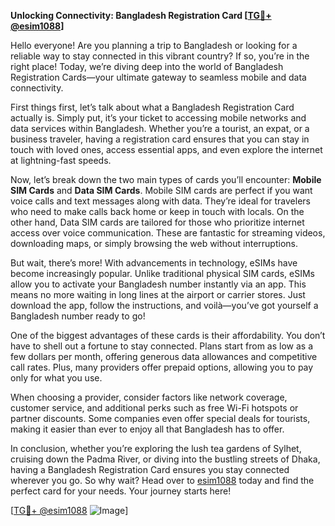 **Unlocking Connectivity: Bangladesh Registration Card [[TG💪+ @esim1088](https://t.me/s/esim1088)]**

Hello everyone! Are you planning a trip to Bangladesh or looking for a reliable way to stay connected in this vibrant country? If so, you’re in the right place! Today, we’re diving deep into the world of Bangladesh Registration Cards—your ultimate gateway to seamless mobile and data connectivity.

First things first, let’s talk about what a Bangladesh Registration Card actually is. Simply put, it’s your ticket to accessing mobile networks and data services within Bangladesh. Whether you’re a tourist, an expat, or a business traveler, having a registration card ensures that you can stay in touch with loved ones, access essential apps, and even explore the internet at lightning-fast speeds.

Now, let’s break down the two main types of cards you’ll encounter: **Mobile SIM Cards** and **Data SIM Cards**. Mobile SIM cards are perfect if you want voice calls and text messages along with data. They’re ideal for travelers who need to make calls back home or keep in touch with locals. On the other hand, Data SIM cards are tailored for those who prioritize internet access over voice communication. These are fantastic for streaming videos, downloading maps, or simply browsing the web without interruptions.

But wait, there’s more! With advancements in technology, eSIMs have become increasingly popular. Unlike traditional physical SIM cards, eSIMs allow you to activate your Bangladesh number instantly via an app. This means no more waiting in long lines at the airport or carrier stores. Just download the app, follow the instructions, and voilà—you’ve got yourself a Bangladesh number ready to go!

One of the biggest advantages of these cards is their affordability. You don’t have to shell out a fortune to stay connected. Plans start from as low as a few dollars per month, offering generous data allowances and competitive call rates. Plus, many providers offer prepaid options, allowing you to pay only for what you use.

When choosing a provider, consider factors like network coverage, customer service, and additional perks such as free Wi-Fi hotspots or partner discounts. Some companies even offer special deals for tourists, making it easier than ever to enjoy all that Bangladesh has to offer.

In conclusion, whether you’re exploring the lush tea gardens of Sylhet, cruising down the Padma River, or diving into the bustling streets of Dhaka, having a Bangladesh Registration Card ensures you stay connected wherever you go. So why wait? Head over to [esim1088](https://t.me/s/esim1088) today and find the perfect card for your needs. Your journey starts here!

[[TG💪+ @esim1088](https://t.me/s/esim1088) ![Image](https://i.postimg.cc/Y0z9fWf4/image.png)]